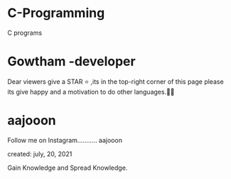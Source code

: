 # C-Programming
C programs
# Gowtham -developer 

Dear viewers give a STAR ⭐ ,its in the top-right corner of this page  please its give happy and 
a motivation to do other languages.✌🏻

# aajooon

Follow me on Instagram...........
aajooon

created: july, 20, 2021

Gain Knowledge and Spread Knowledge.
